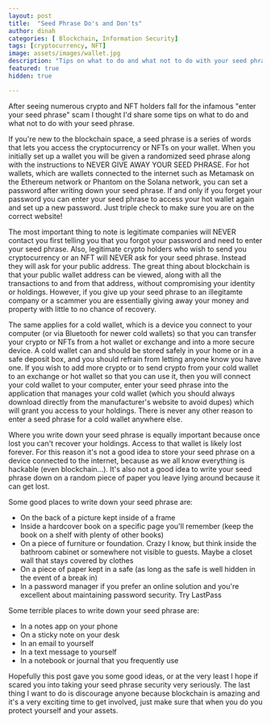 ```yaml
---
layout: post
title:  "Seed Phrase Do's and Don'ts"
author: dinah
categories: [ Blockchain, Information Security]
tags: [cryptocurrency, NFT]
image: assets/images/wallet.jpg
description: "Tips on what to do and what not to do with your seed phrase."
featured: true
hidden: true

---
```

After seeing numerous crypto and NFT holders fall for the infamous "enter your seed phrase" scam I thought I'd share some tips on what to do and what not to do with your seed phrase.  

If you're new to the blockchain space, a seed phrase is a series of words that lets you access the cryptocurrency or NFTs on your wallet. When you initially set up a wallet you will be given a randomized seed phrase along with the instructions to NEVER GIVE AWAY YOUR SEED PHRASE. For hot wallets, which are wallets connected to the internet such as Metamask on the Ethereum network or Phantom on the Solana network, you can set a password after writing down your seed phrase. If and only if you forget your password you can enter your seed phrase to access your hot wallet again and set up a new password. Just triple check to make sure you are on the correct website!  

The most important thing to note is legitimate companies will NEVER contact you first telling you that you forgot your password and need to enter your seed phrase. Also, legitimate crypto holders who wish to send you cryptocurrency or an NFT will NEVER ask for your seed phrase. Instead they will ask for your public address. The great thing about blockchain is that your public wallet address can be viewed, along with all the transactions to and from that address, without compromising your identity or holdings. However, if you give up your seed phrase to an illegitamte company or a scammer you are essentially giving away your money and property with little to no chance of recovery.  

The same applies for a cold wallet, which is a device you connect to your computer (or via Bluetooth for newer cold wallets) so that you can transfer your crypto or NFTs from a hot wallet or exchange and into a more secure device. A cold wallet can and should be stored safely in your home or in a safe deposit box, and you should refrain from letting anyone know you have one. If you wish to add more crypto or to send crypto from your cold wallet to an exchange or hot wallet so that you can use it, then you will connect your cold wallet to your computer, enter your seed phrase into the application that manages your cold wallet (which you should always download directly from the manufacturer's website to avoid dupes) which will grant you access to your holdings. There is never any other reason to enter a seed phrase for a cold wallet anywhere else.  

Where you write down your seed phrase is equally important because once lost you can't recover your holdings. Access to that wallet is likely lost forever. For this reason it's not a good idea to store your seed phrase on a device connected to the internet, because as we all know everything is hackable (even blockchain...). It's also not a good idea to write your seed phrase down on a random piece of paper you leave lying around because it can get lost. 

Some good places to write down your seed phrase are:

 - On the back of a picture kept inside of a frame  
 - Inside a hardcover book on a specific page you'll remember (keep the book on a shelf with plenty of other books)    
 - On a piece of furniture or foundation. Crazy I know, but think inside the bathroom cabinet or somewhere not visible to guests. Maybe a closet wall that stays covered by clothes  
 - On a piece of paper kept in a safe (as long as the safe is well hidden in the event of a break in)  
 - In a password manager if you prefer an online solution and you're excellent about maintaining password security. Try LastPass  
  
Some terrible places to write down your seed phrase are:  
- In a notes app on your phone  
- On a sticky note on your desk  
- In an email to yourself  
- In a text message to yourself  
- In a notebook or journal that you frequently use  

Hopefully this post gave you some good ideas, or at the very least I hope if scared you into taking your seed phrase security very seriously. The last thing I want to do is discourage anyone because blockchain is amazing and it's a very exciting time to get involved, just make sure that when you do you protect yourself and your assets.  
